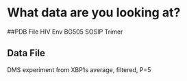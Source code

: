# What data are you looking at?

##PDB File
HIV Env BG505 SOSIP Trimer

## Data File
DMS experiment from XBP1s average, filtered, P=5